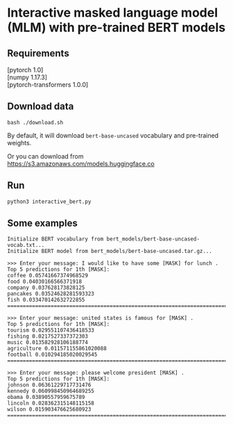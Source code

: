# Interactive masked language model (MLM) with pre-trained BERT models

## Requirements

[pytorch 1.0]  
[numpy 1.17.3]  
[pytorch-transformers 1.0.0]  

## Download data

`bash ./download.sh`

By default, it will download `bert-base-uncased` vocabulary and pre-trained weights.

Or you can download from https://s3.amazonaws.com/models.huggingface.co

## Run

```python
python3 interactive_bert.py
```

## Some examples

```
Initialize BERT vocabulary from bert_models/bert-base-uncased-vocab.txt...
Initialize BERT model from bert_models/bert-base-uncased.tar.gz...

>>> Enter your message: I would like to have some [MASK] for lunch .
Top 5 predictions for 1th [MASK]:
coffee 0.05741667374968529
food 0.04030166566371918
company 0.037628173828125
pancakes 0.03524628281593323
fish 0.033470142632722855
================================================================================

>>> Enter your message: united states is famous for [MASK] .
Top 5 predictions for 1th [MASK]:
tourism 0.029551107436418533
fishing 0.0217527337372303
music 0.013582928106188774
agriculture 0.011571155861020088
football 0.010294185020029545
================================================================================

>>> Enter your message: please welcome president [MASK] .
Top 5 predictions for 1th [MASK]:
johnson 0.06361229717731476
kennedy 0.060998450964689255
obama 0.03890557959675789
lincoln 0.028362315148115158
wilson 0.015903476625680923
================================================================================
```
